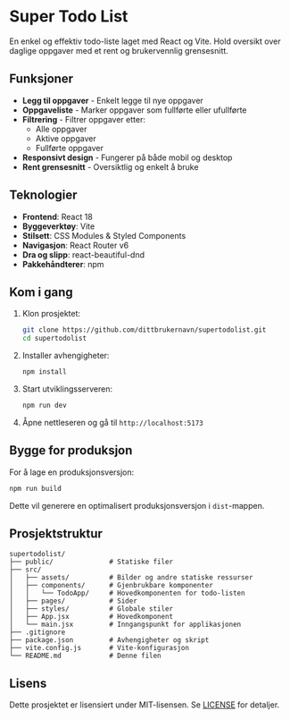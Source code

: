 # Super Todo List

En enkel og effektiv todo-liste laget med React og Vite. Hold oversikt over daglige oppgaver med et rent og brukervennlig grensesnitt.

## Funksjoner

- **Legg til oppgaver** - Enkelt legge til nye oppgaver
- **Oppgaveliste** - Marker oppgaver som fullførte eller ufullførte
- **Filtrering** - Filtrer oppgaver etter:
  - Alle oppgaver
  - Aktive oppgaver
  - Fullførte oppgaver
- **Responsivt design** - Fungerer på både mobil og desktop
- **Rent grensesnitt** - Oversiktlig og enkelt å bruke

## Teknologier

- **Frontend**: React 18
- **Byggeverktøy**: Vite
- **Stilsett**: CSS Modules & Styled Components
- **Navigasjon**: React Router v6
- **Dra og slipp**: react-beautiful-dnd
- **Pakkehåndterer**: npm

## Kom i gang

1. Klon prosjektet:
   ```bash
   git clone https://github.com/dittbrukernavn/supertodolist.git
   cd supertodolist
   ```

2. Installer avhengigheter:
   ```bash
   npm install
   ```

3. Start utviklingsserveren:
   ```bash
   npm run dev
   ```

4. Åpne nettleseren og gå til `http://localhost:5173`

## Bygge for produksjon

For å lage en produksjonsversjon:

```bash
npm run build
```

Dette vil generere en optimalisert produksjonsversjon i `dist`-mappen.

## Prosjektstruktur

```
supertodolist/
├── public/              # Statiske filer
├── src/
│   ├── assets/          # Bilder og andre statiske ressurser
│   ├── components/      # Gjenbrukbare komponenter
│   │   └── TodoApp/     # Hovedkomponenten for todo-listen
│   ├── pages/           # Sider
│   ├── styles/          # Globale stiler
│   ├── App.jsx          # Hovedkomponent
│   └── main.jsx         # Inngangspunkt for applikasjonen
├── .gitignore
├── package.json         # Avhengigheter og skript
├── vite.config.js       # Vite-konfigurasjon
└── README.md            # Denne filen
```

## Lisens

Dette prosjektet er lisensiert under MIT-lisensen. Se [LICENSE](LICENSE) for detaljer.

